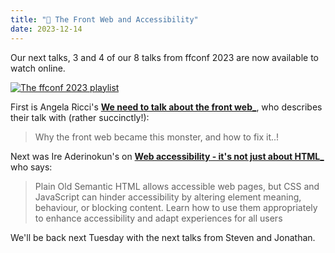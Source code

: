```yaml
---
title: "🍿 The Front Web and Accessibility"
date: 2023-12-14
---
```


Our next talks, 3 and 4 of our 8 talks from ffconf 2023 are now available to watch online.

[![The ffconf 2023 playlist](https://ffconf.org/images/articles/2023-talks-2.jpg)](https://www.youtube.com/playlist?list=PLZy5V2JKDfX9zq8QeayxXU_Kv__UIV-EP)

First is Angela Ricci's [**We need to talk about the front web**_](https://www.youtube.com/watch?v=r3DEHo6YZeY&list=PLZy5V2JKDfX9zq8QeayxXU_Kv__UIV-EP&index=3&pp=gAQBiAQB), who describes their talk with (rather succinctly!):

>  Why the front web became this monster, and how to fix it..!

Next was Ire Aderinokun's on [**Web accessibility - it's not just about HTML**_](https://www.youtube.com/watch?v=AuFvdBE9f7E&list=PLZy5V2JKDfX9zq8QeayxXU_Kv__UIV-EP&index=4&pp=gAQBiAQB) who says:

> Plain Old Semantic HTML allows accessible web pages, but CSS and JavaScript can hinder accessibility by altering element meaning, behaviour, or blocking content. Learn how to use them appropriately to enhance accessibility and adapt experiences for all users

We'll be back next Tuesday with the next talks from Steven and Jonathan.
